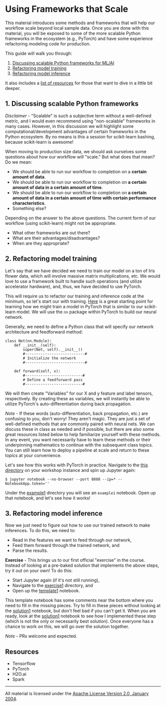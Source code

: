 # Using Frameworks that Scale

This material introduces some methods and frameworks that will help our workflow scale beyond local sample data. Once you are done with this material, you will be exposed to some of the more scalable Python frameworks in the ecosystem (e.g., PyTorch) and have some experience refactoring modeling code for production.

This guide will walk you through:

1. [Discussing scalable Python frameworks for ML/AI](#1-discussing-scalable-python-frameworks)
2. [Refactoring model training](#2-refactoring-model-training)
3. [Refactoring model inference](#3-refactoring-model-inference)

It also includes a [list of resources](#resources) for those that want to dive in a little bit deeper.

## 1. Discussing scalable Python frameworks

*Disclaimer* - "Scalable" is such a subjective term without a well-defined metric, and I would even recommend using "non-scalable" frameworks in many cases. However, in this discussion we will highlight some computational/development advantages of certain frameworks in the Python ecosystem. By no means is this a session for scikit-learn bashing, because scikit-learn is awesome!

When moving to production size data, we should ask ourselves some questions about how our workflow will "scale." But what does that mean? Do we mean:

- We should be able to run our workflow to completion on a **certain amount of data**.
- We should be able to run our workflow to completion on **a certain amount of data in a certain amount of time**.
- We should be able to run our workflow to completion on **a certain amount of data in a certain amount of time with certain performance characteristics**.
- Something else?

Depending on the answer to the above questions. The current form of our workflow (using scikit-learn) might not be appropriate. 

- What other frameworks are out there?
- What are their advantages/disadvantages?
- When are they appropriate?

## 2. Refactoring model training

Let's say that we have decided we need to train our model on a ton of Iris flower data, which will involve massive matrix multiplications, etc. We would love to use a framework built to handle such operations (and utilize accelerator hardware), and, thus, we have decided to use PyTorch.

This will require us to refactor our training and inference code at the minimum, so let's start our with training. [Here]() is a great starting point for learning how we might train a model in PyTorch that is similar to our scikit-learn model. We will use the `nn` package within PyTorch to build our neural network.

Generally, we need to define a Python class that will specify our network architecture and feedforward method:

```
class Net(nn.Module):
    def __init__(self):
        super(Net, self).__init__() 
        #---------------------------#
        # Initialize the network
        #---------------------------#
    
    def forward(self, x):
        #--------------------------#
        # Define a feedforward pass
        #--------------------------#
```

We will then create "Variables" for our X and y feature and label tensors, respectively. By creating these as variables, we will instantly be able to utilize PyTorch's auto-differentiation during back propagation. 

*Note* - If these words (auto-differentiation, back propagation, etc.) are confusing to you, don't worry! They aren't magic. They are just a set of well-defined methods that are commonly paired with neural nets. We can discuss these in class as needed and if possible, but there are also some great resources listed below to help familiarize yourself with these methods. In any event, you want necessarily have to learn these methods or their underpinning mathematics to continue with the subsequent class topics. You can still learn how to deploy a pipeline at scale and return to these topics at your convenience.

Let's see how this works with PyTorch in practice. Navigate to the [this directory](.) on your workshop instance and spin up Jupyter again:

```
$ jupyter notebook --no-browser --port 8888 --ip=* --NotebookApp.token=''
```

Under the [example1](example1) directory you will see an `example1` notebook. Open up that notebook, and let's see how it works!

## 3. Refactoring model inference

Now we just need to figure out how to use our trained network to make inferences. To do this, we need to:

- Read in the features we want to feed through our network,
- Feed them forward through the trained network, and
- Parse the results.

**Exercise** - This brings us to our first official "exercise" in the course. Instead of looking at a pre-baked solution that implements the above steps, try it out on your own! To do this:

- Start Jupyter again (if it's not still running),
- Navigate to the [exercise1](exercise1) directory, and
- Open up the [template1](exercise1/template1.ipynb) notebook.

This template notebook has some comments near the bottom where you need to fill in the missing pieces. Try to fill in these pieces without looking at the [solution1](exercise1/solution1.ipynb) notebook, but don't feel bad if you can't get it. When you are ready, look at the [solution1](exercise1/solution1.ipynb) notebook to see how I implemented these step (which is not the only or necessarily best solution). Once everyone has a chance to work on this, we will go over the solution together.

*Note* - PRs welcome and expected.

## Resources

- Tensorflow
- PyTorch
- H2O.ai
- Spark

___
All material is licensed under the [Apache License Version 2.0, January 2004](http://www.apache.org/licenses/LICENSE-2.0).
